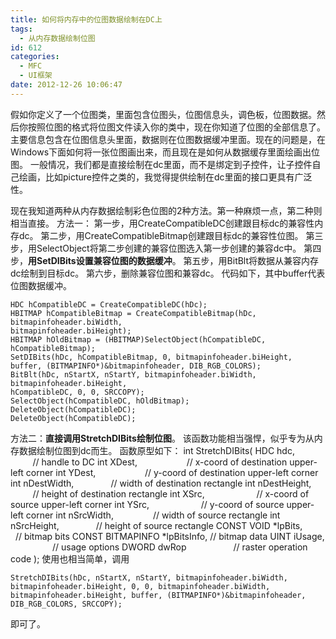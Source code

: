 ```yaml
---
title: 如何将内存中的位图数据绘制在DC上
tags:
  - 从内存数据绘制位图
id: 612
categories:
  - MFC
  - UI框架
date: 2012-12-26 10:06:47
---
```


假如你定义了一个位图类，里面包含位图头，位图信息头，调色板，位图数据。然后你按照位图的格式将位图文件读入你的类中，现在你知道了位图的全部信息了。主要信息包含在位图信息头里面，数据则在位图数据缓冲里面。现在的问题是，在Windows下面如何将一张位图画出来，而且现在是如何从数据缓存里面绘画出位图。
一般情况，我们都是直接绘制在dc里面，而不是绑定到子控件，让子控件自己绘画，比如picture控件之类的，我觉得提供绘制在dc里面的接口更具有广泛性。

现在我知道两种从内存数据绘制彩色位图的2种方法。第一种麻烦一点，第二种则相当直接。
方法一：
第一步，用CreateCompatibleDC创建跟目标dc的兼容性内存dc。
第二步，用CreateCompatibleBitmap创建跟目标dc的兼容性位图。
第三步，用SelectObject将第二步创建的兼容位图选入第一步创建的兼容dc中。
第四步，**用SetDIBits设置兼容位图的数据缓冲**。
第五步，用BitBlt将数据从兼容内存dc绘制到目标dc。
第六步，删除兼容位图和兼容dc。
代码如下，其中buffer代表位图数据缓冲。

``` stylus
HDC hCompatibleDC = CreateCompatibleDC(hDc);
HBITMAP hCompatibleBitmap = CreateCompatibleBitmap(hDc, bitmapinfoheader.biWidth,
bitmapinfoheader.biHeight);
HBITMAP hOldBitmap = (HBITMAP)SelectObject(hCompatibleDC, hCompatibleBitmap);
SetDIBits(hDc, hCompatibleBitmap, 0, bitmapinfoheader.biHeight,
buffer, (BITMAPINFO*)&bitmapinfoheader, DIB_RGB_COLORS);
BitBlt(hDc, nStartX, nStartY, bitmapinfoheader.biWidth, bitmapinfoheader.biHeight,
hCompatibleDC, 0, 0, SRCCOPY);
SelectObject(hCompatibleDC, hOldBitmap);
DeleteObject(hCompatibleDC);
DeleteObject(hCompatibleDC);
```

方法二：**直接调用StretchDIBits绘制位图**。
该函数功能相当强悍，似乎专为从内存数据绘制位图到dc而生。
函数原型如下：
int StretchDIBits(
HDC hdc,                      // handle to DC
int XDest,                    // x-coord of destination upper-left corner
int YDest,                    // y-coord of destination upper-left corner
int nDestWidth,               // width of destination rectangle
int nDestHeight,              // height of destination rectangle
int XSrc,                     // x-coord of source upper-left corner
int YSrc,                     // y-coord of source upper-left corner
int nSrcWidth,                // width of source rectangle
int nSrcHeight,               // height of source rectangle
CONST VOID *lpBits,           // bitmap bits
CONST BITMAPINFO *lpBitsInfo, // bitmap data
UINT iUsage,                  // usage options
DWORD dwRop                   // raster operation code
);
使用也相当简单，调用

``` stylus
StretchDIBits(hDc, nStartX, nStartY, bitmapinfoheader.biWidth,
bitmapinfoheader.biHeight, 0, 0, bitmapinfoheader.biWidth,
bitmapinfoheader.biHeight, buffer, (BITMAPINFO*)&bitmapinfoheader,
DIB_RGB_COLORS, SRCCOPY);
```

即可了。